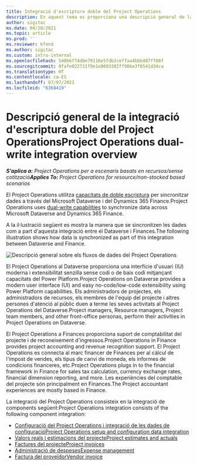 ```yaml
---
title: Integració d'escriptura doble del Project Operations
description: En aquest tema es proporciona una descripció general de la integració d'escriptura doble del Project Operations.
author: sigitac
ms.date: 04/28/2021
ms.topic: article
ms.prod: ''
ms.reviewer: kfend
ms.author: sigitac
ms.custom: intro-internal
ms.openlocfilehash: 540b6f74d8e79116e5fdb2ceffaa4bbb487ff08f
ms.sourcegitcommit: 0fafe022731f0e1e8693382ff906e3f8541d34ca
ms.translationtype: HT
ms.contentlocale: ca-ES
ms.lasthandoff: 07/07/2021
ms.locfileid: "6368419"
---
```

# <a name="project-operations-dual-write-integration-overview"></a><span data-ttu-id="79ee3-103">Descripció general de la integració d'escriptura doble del Project Operations</span><span class="sxs-lookup"><span data-stu-id="79ee3-103">Project Operations dual-write integration overview</span></span>

<span data-ttu-id="79ee3-104">_**S'aplica a:** Project Operations per a escenaris basats en recursos/sense cotització_</span><span class="sxs-lookup"><span data-stu-id="79ee3-104">_**Applies To:** Project Operations for resource/non-stocked based scenarios_</span></span>

<span data-ttu-id="79ee3-105">El Project Operations utilitza [capacitats de doble escriptura](/dynamics365/fin-ops-core/dev-itpro/data-entities/dual-write/dual-write-home-page) per sincronitzar dades a través del Microsoft Dataverse i del Dynamics 365 Finance.</span><span class="sxs-lookup"><span data-stu-id="79ee3-105">Project Operations uses [dual-write capabilities](/dynamics365/fin-ops-core/dev-itpro/data-entities/dual-write/dual-write-home-page) to synchronize data across Microsoft Dataverse and Dynamics 365 Finance.</span></span>

<span data-ttu-id="79ee3-106">A la il·lustració següent es mostra la manera que se sincronitzen les dades com a part d'aquesta integració entre el Dataverse i Finances.</span><span class="sxs-lookup"><span data-stu-id="79ee3-106">The following illustration shows how data is synchronized as part of this integration between Dataverse and Finance.</span></span>

![Descripció general sobre els fluxos de dades del Project Operations](./media/ProjectOperationsFlows.jpg)

<span data-ttu-id="79ee3-108">El Project Operations al Dataverse proporciona una interfície d'usuari (IU) moderna i extensibilitat senzilla sense codi o de baix codi mitjançant capacitats del Power Platform.</span><span class="sxs-lookup"><span data-stu-id="79ee3-108">Project Operations on Dataverse provides a modern user interface (UI) and easy no-code/low-code extensibility using Power Platform capabilities.</span></span> <span data-ttu-id="79ee3-109">Els administradors de projectes, els administradors de recursos, els membres de l'equip del projecte i altres persones d'atenció al públic duen a terme les seves activitats al Project Operations del Dataverse.</span><span class="sxs-lookup"><span data-stu-id="79ee3-109">Project managers, Resource managers, Project team members, and other front-office personas, perform their activities in Project Operations on Dataverse.</span></span>

<span data-ttu-id="79ee3-110">El Project Operations a Finances proporciona suport de comptabilitat del projecte i de reconeixement d'ingressos.</span><span class="sxs-lookup"><span data-stu-id="79ee3-110">Project Operations in Finance provides project accounting and revenue recognition support.</span></span> <span data-ttu-id="79ee3-111">El Project Operations es connecta al marc financer de Finances per al càlcul de l'impost de vendes, els tipus de canvi de moneda, els informes de condicions financeres, etc.</span><span class="sxs-lookup"><span data-stu-id="79ee3-111">Project Operations plugs in to the financial framework in Finance for sales tax calculation, currency exchange rates, financial dimension reporting, and more.</span></span> <span data-ttu-id="79ee3-112">Les experiències del comptable del projecte són principalment en Finances.</span><span class="sxs-lookup"><span data-stu-id="79ee3-112">The Project accountant experiences are mostly based in Finance.</span></span>

<span data-ttu-id="79ee3-113">La integració del Project Operations consisteix en la integració de components següent:</span><span class="sxs-lookup"><span data-stu-id="79ee3-113">Project Operations integration consists of the following component integration:</span></span>


- [<span data-ttu-id="79ee3-114">Configuració del Project Operations i integració de les dades de configuració</span><span class="sxs-lookup"><span data-stu-id="79ee3-114">Project Operations setup and configuration data integration</span></span>](resource-dual-write-setup-integration.md) 
- [<span data-ttu-id="79ee3-115">Valors reals i estimacions del projecte</span><span class="sxs-lookup"><span data-stu-id="79ee3-115">Project estimates and actuals</span></span>](resource-dual-write-estimates-actuals.md)
- [<span data-ttu-id="79ee3-116">Factures del projecte</span><span class="sxs-lookup"><span data-stu-id="79ee3-116">Project invoices</span></span>](resource-dual-write-project-invoice.md)
- [<span data-ttu-id="79ee3-117">Administració de despeses</span><span class="sxs-lookup"><span data-stu-id="79ee3-117">Expense management</span></span>](resource-dual-write-expense.md)
- [<span data-ttu-id="79ee3-118">Factura del proveïdor</span><span class="sxs-lookup"><span data-stu-id="79ee3-118">Vendor invoice</span></span>](resource-dual-write-vendor-invoice.md)
